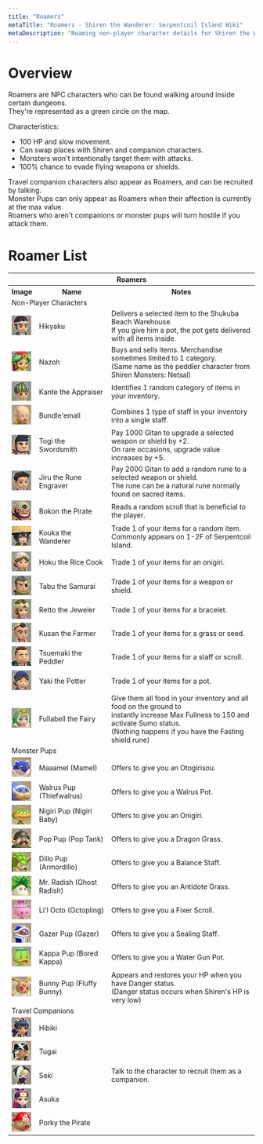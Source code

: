 ```yaml
---
title: "Roamers"
metaTitle: "Roamers - Shiren the Wanderer: Serpentcoil Island Wiki"
metaDescription: "Roaming non-player character details for Shiren the Wanderer: The Mystery Dungeon of Serpentcoil Island."
---
```


# Overview

Roamers are NPC characters who can be found walking around inside certain dungeons.<br/>They're represented as a green circle on the map.

Characteristics:

- 100 HP and slow movement.
- Can swap places with Shiren and companion characters.
- Monsters won't intentionally target them with attacks.
- 100% chance to evade flying weapons or shields.

Travel companion characters also appear as Roamers, and can be recruited by talking.<br/>Monster Pups can only appear as Roamers when their affection is currently at the max value.<br/>Roamers who aren't companions or monster pups will turn hostile if you attack them.

# Roamer List

<table class="roamerTable pageLinksTable">
  <tr>
    <th colspan="3">Roamers</th>
  </tr>
  <tr>
    <th>Image</th>
    <th>Name</th>
    <th>Notes</th>
  </tr>
  <tr>
    <td colspan="3" class="centeredText highlightDarkGray">Non-Player Characters</td>
  </tr>
  <tr>
    <td><img src="../images/npcs/hikyaku.png"/></td>
    <td class="priceTableName">Hikyaku</td>
    <td class="leftText">Delivers a selected item to the Shukuba Beach Warehouse.<br/>If you give him a pot, the pot gets delivered with all items inside.</td>
  </tr>
  <tr>
    <td><img src="../images/npcs/nazoh.png"/></td>
    <td class="priceTableName">Nazoh</td>
    <td class="leftText">Buys and sells items. Merchandise sometimes limited to 1 category.<br/>(Same name as the peddler character from Shiren Monsters: Netsal)</td>
  </tr>
  <tr>
    <td><img src="../images/npcs/kante.png"/></td>
    <td class="priceTableName">Kante the Appraiser</td>
    <td class="leftText">Identifies 1 random category of items in your inventory.</td>
  </tr>
  <tr>
    <td><img src="../images/npcs/bundle-emall.png"/></td>
    <td class="priceTableName">Bundle'emall</td>
    <td class="leftText">Combines 1 type of staff in your inventory into a single staff.</td>
  </tr>
  <tr>
    <td><img src="../images/npcs/togi.png"/></td>
    <td class="priceTableName">Togi the Swordsmith</td>
    <td class="leftText">Pay 1000 Gitan to upgrade a selected weapon or shield by +2.<br/>On rare occasions, upgrade value increases by +5.</td>
  </tr>
  <tr>
    <td><img src="../images/npcs/jiru.png"/></td>
    <td class="priceTableName">Jiru the Rune Engraver</td>
    <td class="leftText">Pay 2000 Gitan to add a random rune to a selected weapon or shield.<br/>The rune can be a natural rune normally found on sacred items.</td>
  </tr>
  <tr>
    <td><img src="../images/npcs/bokon.png"/></td>
    <td class="priceTableName">Bokon the Pirate</td>
    <td class="leftText">Reads a random scroll that is beneficial to the player.</td>
  </tr>
  <tr>
    <td><img src="../images/npcs/kouka.png"/></td>
    <td class="priceTableName">Kouka the Wanderer</td>
    <td class="leftText">Trade 1 of your items for a random item.<br/>Commonly appears on 1-2F of Serpentcoil Island.</td>
  </tr>
  <tr>
    <td><img src="../images/npcs/hoku.png"/></td>
    <td class="priceTableName">Hoku the Rice Cook</td>
    <td class="leftText">Trade 1 of your items for an onigiri.</td>
  </tr>
  <tr>
    <td><img src="../images/npcs/tabu.png"/></td>
    <td class="priceTableName">Tabu the Samurai</td>
    <td class="leftText">Trade 1 of your items for a weapon or shield.</td>
  </tr>
  <tr>
    <td><img src="../images/npcs/retto.png"/></td>
    <td class="priceTableName">Retto the Jeweler</td>
    <td class="leftText">Trade 1 of your items for a bracelet.</td>
  </tr>
  <tr>
    <td><img src="../images/npcs/kusan.png"/></td>
    <td class="priceTableName">Kusan the Farmer</td>
    <td class="leftText">Trade 1 of your items for a grass or seed.</td>
  </tr>
  <tr>
    <td><img src="../images/npcs/tsuemaki.png"/></td>
    <td class="priceTableName">Tsuemaki the Peddler</td>
    <td class="leftText">Trade 1 of your items for a staff or scroll.</td>
  </tr>
  <tr>
    <td><img src="../images/npcs/yaki.png"/></td>
    <td class="priceTableName">Yaki the Potter</td>
    <td class="leftText">Trade 1 of your items for a pot.</td>
  </tr>
  <tr>
    <td><img src="../images/npcs/fullabell.png"/></td>
    <td class="priceTableName">Fullabell the Fairy</td>
    <td class="leftText">Give them all food in your inventory and all food on the ground to<br/>instantly increase Max Fullness to 150 and activate Sumo status.<br/>(Nothing happens if you have the Fasting shield rune)</td>
  </tr>
  <tr>
    <td colspan="3" class="centeredText highlightDarkGray">Monster Pups</td>
  </tr>
  <tr>
    <td><img src="../images/npcs/maaamel.png"/></td>
    <td class="priceTableName">Maaamel (Mamel)</td>
    <td class="leftText">Offers to give you an Otogirisou.</td>
  </tr>
  <tr>
    <td><img src="../images/npcs/walrus_pup.png"/></td>
    <td class="priceTableName">Walrus Pup (Thiefwalrus)</td>
    <td class="leftText">Offers to give you a Walrus Pot.</td>
  </tr>
  <tr>
    <td><img src="../images/npcs/nigiri_pup.png"/></td>
    <td class="priceTableName">Nigiri Pup (Nigiri Baby)</td>
    <td class="leftText">Offers to give you an Onigiri.</td>
  </tr>
  <tr>
    <td><img src="../images/npcs/pop_pup.png"/></td>
    <td class="priceTableName">Pop Pup (Pop Tank)</td>
    <td class="leftText">Offers to give you a Dragon Grass.</td>
  </tr>
  <tr>
    <td><img src="../images/npcs/dillo_pup.png"/></td>
    <td class="priceTableName">Dillo Pup (Armordillo)</td>
    <td class="leftText">Offers to give you a Balance Staff.</td>
  </tr>
  <tr>
    <td><img src="../images/npcs/mr_radish.png"/></td>
    <td class="priceTableName">Mr. Radish (Ghost Radish)</td>
    <td class="leftText">Offers to give you an Antidote Grass.</td>
  </tr>
  <tr>
    <td><img src="../images/npcs/lil-octo.png"/></td>
    <td class="priceTableName">Li'l Octo (Octopling)</td>
    <td class="leftText">Offers to give you a Fixer Scroll.</td>
  </tr>
  <tr>
    <td><img src="../images/npcs/gazer_pup.png"/></td>
    <td class="priceTableName">Gazer Pup (Gazer)</td>
    <td class="leftText">Offers to give you a Sealing Staff.</td>
  </tr>
  <tr>
    <td><img src="../images/npcs/kappa_pup.png"/></td>
    <td class="priceTableName">Kappa Pup (Bored Kappa)</td>
    <td class="leftText">Offers to give you a Water Gun Pot.</td>
  </tr>
  <tr>
    <td><img src="../images/npcs/bunny_pup.png"/></td>
    <td class="priceTableName">Bunny Pup (Fluffy Bunny)</td>
    <td class="leftText">Appears and restores your HP when you have Danger status.<br/>(Danger status occurs when Shiren's HP is very low)</td>
  </tr>
  <tr>
    <td colspan="6" class="centeredText highlightDarkGray">Travel Companions</td>
  </tr>
  <tr>
    <td><img src="../images/npcs/hibiki.png"/></td>
    <td class="priceTableName">Hibiki</td>
    <td rowspan="5" class="leftText">Talk to the character to recruit them as a companion.</td>
  </tr>
  <tr>
    <td><img src="../images/npcs/tugai.png"/></td>
    <td class="priceTableName">Tugai</td>
  </tr>
  <tr>
    <td><img src="../images/npcs/seki.png"/></td>
    <td class="priceTableName">Seki</td>
  </tr>
  <tr>
    <td><img src="../images/npcs/asuka.png"/></td>
    <td class="priceTableName">Asuka</td>
  </tr>
  <tr>
    <td><img src="../images/npcs/porky.png"/></td>
    <td class="priceTableName">Porky the Pirate</td>
  </tr>
</table>
